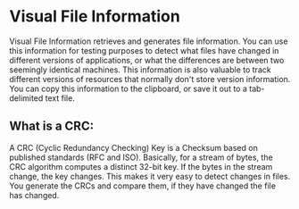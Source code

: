 Visual File Information
=======================

Visual File Information retrieves and generates file information. You can use this information for testing purposes to detect what files have changed in different versions of applications, or what the differences are between two seemingly identical machines. This information is also valuable to track different versions of resources that normally don't store version information. You can copy this information to the clipboard, or save it out to a tab-delimited text file.

## What is a CRC:
A CRC (Cyclic Redundancy Checking) Key is a Checksum based on published standards (RFC and ISO). Basically, for a stream of bytes, the CRC algorithm computes a distinct 32-bit key. If the bytes in the stream change, the key changes. This makes it very easy to detect changes in files. You generate the CRCs and compare them, if they have changed the file has changed.


